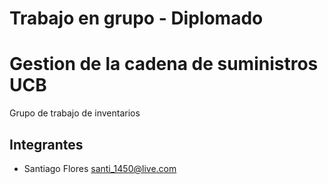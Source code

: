 # Trabajo en grupo - Diplomado
# Gestion de la cadena de suministros UCB

Grupo de trabajo de inventarios

## Integrantes

- Santiago Flores <santi_1450@live.com>
